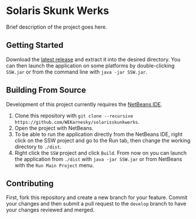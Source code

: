 # Solaris Skunk Werks
Brief description of the project goes here.

## Getting Started
Download the [latest release](https://github.com/WEKarnesky/solarisskunkwerks/releases) and extract it into the desired directory. You can then launch the application on some platforms by double-clicking `SSW.jar` or from the command line with `java -jar SSW.jar`.

## Building From Source
Development of this project currently requires the [NetBeans IDE](https://netbeans.apache.org/download/index.html).

1. Clone this repository with `git clone --recursive https://github.com/WEKarnesky/solarisskunkwerks`.
2. Open the project with NetBeans.
3. To be able to run the application directly from the NetBeans IDE, right click on the SSW project and go to the Run tab, then change the working directory to `./dist`.
4. Right click the `SSW` project and click `Build`. From now on you can launch the application from `./dist` with `java -jar SSW.jar` or from NetBeans with the `Run Main Project` menu.

## Contributing
First, fork this repository and create a new branch for your feature. Commit your changes and then submit a pull request to the `develop` branch to have your changes reviewed and merged.
